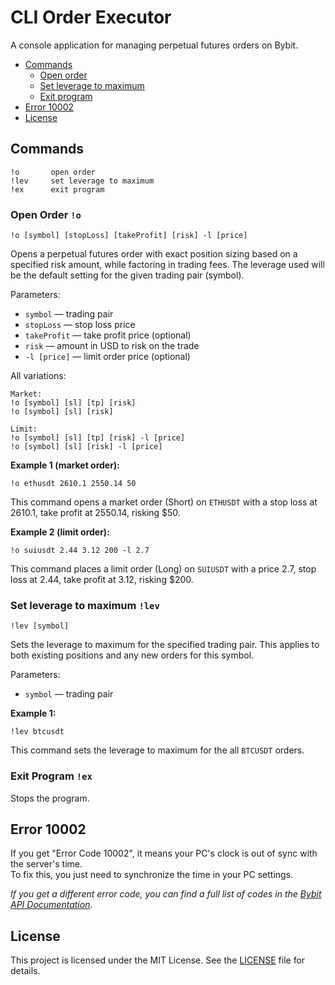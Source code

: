 # CLI Order Executor

A console application for managing perpetual futures orders on Bybit.

* [Commands](#commands)
    * [Open order](#open-order-o)
    * [Set leverage to maximum](#set-leverage-to-maximum-lev)
    * [Exit program](#exit-program-ex)
* [Error 10002](#error-10002)
* [License](#license)

## Commands

    !o       open order
    !lev     set leverage to maximum
    !ex      exit program

### Open Order `!o`

```
!o [symbol] [stopLoss] [takeProfit] [risk] -l [price]
```

Opens a perpetual futures order with exact position sizing based on a specified risk amount, while factoring in trading fees. The leverage used will be the default setting for the given trading pair (symbol).

Parameters:

- `symbol` — trading pair
- `stopLoss` — stop loss price
- `takeProfit` — take profit price (optional)
- `risk` — amount in USD to risk on the trade
- `-l [price]` — limit order price (optional)

All variations:

```
Market:
!o [symbol] [sl] [tp] [risk]
!o [symbol] [sl] [risk]

Limit:
!o [symbol] [sl] [tp] [risk] -l [price]
!o [symbol] [sl] [risk] -l [price]
```

**Example 1 (market order):**

```
!o ethusdt 2610.1 2550.14 50
```

This command opens a market order (Short) on `ETHUSDT` with a stop loss at 2610.1, take profit at 2550.14, risking $50.

**Example 2 (limit order):**

```
!o suiusdt 2.44 3.12 200 -l 2.7
```

This command places a limit order (Long) on `SUIUSDT` with a price 2.7, stop loss at 2.44, take profit at 3.12, risking $200.

### Set leverage to maximum `!lev`

```
!lev [symbol]
```

Sets the leverage to maximum for the specified trading pair. This applies to both existing positions and any new orders for this symbol.

Parameters:

- `symbol` — trading pair

**Example 1:**

```
!lev btcusdt
```

This command sets the leverage to maximum for the all `BTCUSDT` orders.

### Exit Program `!ex`

Stops the program.

## Error 10002

If you get "Error Code 10002", it means your PC's clock is out of sync with the server's time.   
To fix this, you just need to synchronize the time in your PC settings.

*If you get a different error code, you can find a full list of codes in the [Bybit API Documentation](https://bybit-exchange.github.io/docs/v5/error).*

## License

This project is licensed under the MIT License. See the [LICENSE](LICENSE) file for details.